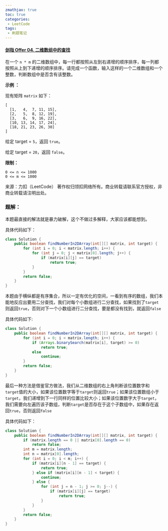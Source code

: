 ```yaml
---
zmathjax: true
toc: true
categories:
 - LeetCode
tags:
 - 刷题笔记
---
```


#### [剑指 Offer 04. 二维数组中的查找](https://leetcode-cn.com/problems/er-wei-shu-zu-zhong-de-cha-zhao-lcof/)

在一个 `n * m` 的二维数组中，每一行都按照从左到右递增的顺序排序，每一列都按照从上到下递增的顺序排序。请完成一个函数，输入这样的一个二维数组和一个整数，判断数组中是否含有该整数。

<!--more-->

**示例 ：**

现有矩阵 `matrix` 如下：

```
[
  [1,   4,  7, 11, 15],
  [2,   5,  8, 12, 19],
  [3,   6,  9, 16, 22],
  [10, 13, 14, 17, 24],
  [18, 21, 23, 26, 30]
]
```

给定 target = `5`，返回 `true`。

给定 target = `20`，返回 `false`。

**限制：**

```
0 <= n <= 1000
0 <= m <= 1000
```

来源：力扣（LeetCode）
著作权归领扣网络所有。商业转载请联系官方授权，非商业转载请注明出处。

### 题解：

本题最直接的解法就是暴力破解，这个不做过多解释，大家应该都能想到。

具体代码如下：

```java
class Solution {
    public boolean findNumberIn2DArray(int[][] matrix, int target) {
        for (int i = 0; i < matrix.length; i++) {
            for (int j = 0; j < matrix[0].length; j++) {
                if (matrix[i][j] == target)
                    return true;
            }
        }
        return false;
    }
}
```

本题由于横纵都是有序集合，所以一定有优化的空间，一看到有序的数组，我们本能地反应出要用二分查找，我们对每个小数组进行二分查找，如果找到了`target`则返回`true`，否则对下一个小数组进行二分查找，要是都没有找到，就返回`false`

具体代码如下:

```java
class Solution {
    public boolean findNumberIn2DArray(int[][] matrix, int target) {
        for (int i = 0; i < matrix.length; i++) {
            if (Arrays.binarySearch(matrix[i], target) >= 0)
                return true;
            else
                continue;
        }
        return false;
    }
}
```

最后一种方法是借鉴官方做法，我们从二维数组的右上角判断该位置数字和`target`值的大小，如果该位置数字等于`target`则返回`true`；如果该位置数组小于`target`，我们递增到下一行同样的位置比较大小；如果该位置数字大于`target`，我们需要向左遍历该子数组，判断`target`是否存在于这个子数组中，如果存在返回`true`，否则返回`false`

具体代码如下：

```java
class Solution {
    public boolean findNumberIn2DArray(int[][] matrix, int target) {
        if (matrix.length == 0 || matrix[0].length == 0)
            return false;
        int m = matrix.length;
        int n = matrix[0].length;
        for (int i = 0; i < m; i++) {
            if (matrix[i][n - 1] == target) {
                return true;
            } else if (matrix[i][n - 1] < target) {
                continue;
            } else {
                for (int j = n - 1; j >= 0; j--) {
                    if (matrix[i][j] == target)
                        return true;
                }
            }
        }
        return false;
    }
}
```

